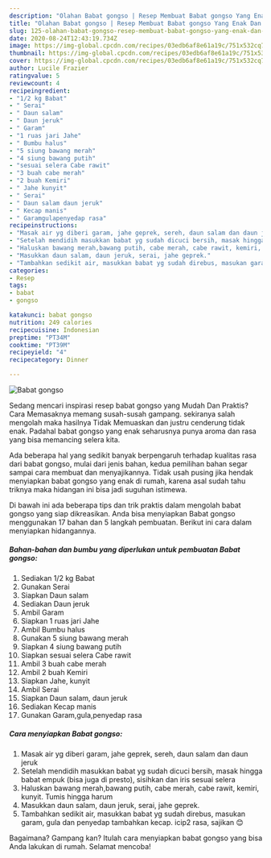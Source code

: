 ```yaml
---
description: "Olahan Babat gongso | Resep Membuat Babat gongso Yang Enak Dan Lezat"
title: "Olahan Babat gongso | Resep Membuat Babat gongso Yang Enak Dan Lezat"
slug: 125-olahan-babat-gongso-resep-membuat-babat-gongso-yang-enak-dan-lezat
date: 2020-08-24T12:43:19.734Z
image: https://img-global.cpcdn.com/recipes/03edb6af8e61a19c/751x532cq70/babat-gongso-foto-resep-utama.jpg
thumbnail: https://img-global.cpcdn.com/recipes/03edb6af8e61a19c/751x532cq70/babat-gongso-foto-resep-utama.jpg
cover: https://img-global.cpcdn.com/recipes/03edb6af8e61a19c/751x532cq70/babat-gongso-foto-resep-utama.jpg
author: Lucile Frazier
ratingvalue: 5
reviewcount: 4
recipeingredient:
- "1/2 kg Babat"
- " Serai"
- " Daun salam"
- " Daun jeruk"
- " Garam"
- "1 ruas jari Jahe"
- " Bumbu halus"
- "5 siung bawang merah"
- "4 siung bawang putih"
- "sesuai selera Cabe rawit"
- "3 buah cabe merah"
- "2 buah Kemiri"
- " Jahe kunyit"
- " Serai"
- " Daun salam daun jeruk"
- " Kecap manis"
- " Garamgulapenyedap rasa"
recipeinstructions:
- "Masak air yg diberi garam, jahe geprek, sereh, daun salam dan daun jeruk"
- "Setelah mendidih masukkan babat yg sudah dicuci bersih, masak hingga babat empuk (bisa juga di presto), sisihkan dan iris sesuai selera"
- "Haluskan bawang merah,bawang putih, cabe merah, cabe rawit, kemiri, kunyit. Tumis hingga harum"
- "Masukkan daun salam, daun jeruk, serai, jahe geprek."
- "Tambahkan sedikit air, masukkan babat yg sudah direbus, masukan garam, gula dan penyedap tambahkan kecap. icip2 rasa, sajikan 😊"
categories:
- Resep
tags:
- babat
- gongso

katakunci: babat gongso 
nutrition: 249 calories
recipecuisine: Indonesian
preptime: "PT34M"
cooktime: "PT39M"
recipeyield: "4"
recipecategory: Dinner

---
```



![Babat gongso](https://img-global.cpcdn.com/recipes/03edb6af8e61a19c/751x532cq70/babat-gongso-foto-resep-utama.jpg)

Sedang mencari inspirasi resep babat gongso yang Mudah Dan Praktis? Cara Memasaknya memang susah-susah gampang. sekiranya salah mengolah maka hasilnya Tidak Memuaskan dan justru cenderung tidak enak. Padahal babat gongso yang enak seharusnya punya aroma dan rasa yang bisa memancing selera kita.



Ada beberapa hal yang sedikit banyak berpengaruh terhadap kualitas rasa dari babat gongso, mulai dari jenis bahan, kedua pemilihan bahan segar sampai cara membuat dan menyajikannya. Tidak usah pusing jika hendak menyiapkan babat gongso yang enak di rumah, karena asal sudah tahu triknya maka hidangan ini bisa jadi suguhan istimewa.


Di bawah ini ada beberapa tips dan trik praktis dalam mengolah babat gongso yang siap dikreasikan. Anda bisa menyiapkan Babat gongso menggunakan 17 bahan dan 5 langkah pembuatan. Berikut ini cara dalam menyiapkan hidangannya.

<!--inarticleads1-->

##### Bahan-bahan dan bumbu yang diperlukan untuk pembuatan Babat gongso:

1. Sediakan 1/2 kg Babat
1. Gunakan  Serai
1. Siapkan  Daun salam
1. Sediakan  Daun jeruk
1. Ambil  Garam
1. Siapkan 1 ruas jari Jahe
1. Ambil  Bumbu halus
1. Gunakan 5 siung bawang merah
1. Siapkan 4 siung bawang putih
1. Siapkan sesuai selera Cabe rawit
1. Ambil 3 buah cabe merah
1. Ambil 2 buah Kemiri
1. Siapkan  Jahe, kunyit
1. Ambil  Serai
1. Siapkan  Daun salam, daun jeruk
1. Sediakan  Kecap manis
1. Gunakan  Garam,gula,penyedap rasa




<!--inarticleads2-->

##### Cara menyiapkan Babat gongso:

1. Masak air yg diberi garam, jahe geprek, sereh, daun salam dan daun jeruk
1. Setelah mendidih masukkan babat yg sudah dicuci bersih, masak hingga babat empuk (bisa juga di presto), sisihkan dan iris sesuai selera
1. Haluskan bawang merah,bawang putih, cabe merah, cabe rawit, kemiri, kunyit. Tumis hingga harum
1. Masukkan daun salam, daun jeruk, serai, jahe geprek.
1. Tambahkan sedikit air, masukkan babat yg sudah direbus, masukan garam, gula dan penyedap tambahkan kecap. icip2 rasa, sajikan 😊




Bagaimana? Gampang kan? Itulah cara menyiapkan babat gongso yang bisa Anda lakukan di rumah. Selamat mencoba!
